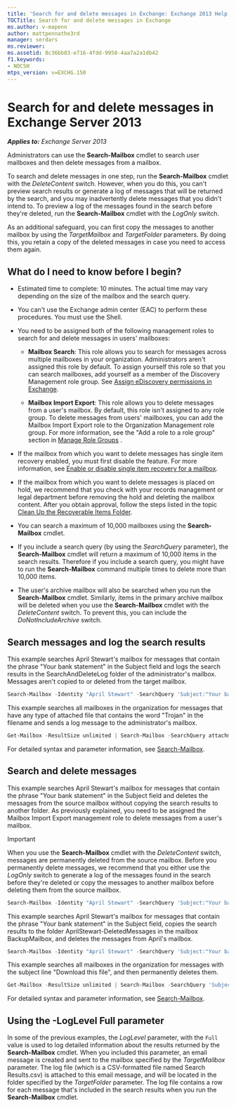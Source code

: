 ```yaml
---
title: 'Search for and delete messages in Exchange: Exchange 2013 Help'
TOCTitle: Search for and delete messages in Exchange
ms.author: v-mapenn
author: mattpennathe3rd
manager: serdars
ms.reviewer:
ms.assetid: 8c36bb03-e716-4fdd-9958-4aa7a2a1db42
f1.keywords:
- NOCSH
mtps_version: v=EXCHG.150
---
```


# Search for and delete messages in Exchange Server 2013

_**Applies to:** Exchange Server 2013_

Administrators can use the **Search-Mailbox** cmdlet to search user mailboxes and then delete messages from a mailbox.

To search and delete messages in one step, run the **Search-Mailbox** cmdlet with the _DeleteContent_ switch. However, when you do this, you can't preview search results or generate a log of messages that will be returned by the search, and you may inadvertently delete messages that you didn't intend to. To preview a log of the messages found in the search before they're deleted, run the **Search-Mailbox** cmdlet with the _LogOnly_ switch.

As an additional safeguard, you can first copy the messages to another mailbox by using the _TargetMailbox_ and _TargetFolder_ parameters. By doing this, you retain a copy of the deleted messages in case you need to access them again.

## What do I need to know before I begin?

- Estimated time to complete: 10 minutes. The actual time may vary depending on the size of the mailbox and the search query.

- You can't use the Exchange admin center (EAC) to perform these procedures. You must use the Shell.

- You need to be assigned both of the following management roles to search for and delete messages in users' mailboxes:

  - **Mailbox Search**: This role allows you to search for messages across multiple mailboxes in your organization. Administrators aren't assigned this role by default. To assign yourself this role so that you can search mailboxes, add yourself as a member of the Discovery Management role group. See [Assign eDiscovery permissions in Exchange](assign-ediscovery-permissions-exchange-2013-help.md).

  - **Mailbox Import Export**: This role allows you to delete messages from a user's mailbox. By default, this role isn't assigned to any role group. To delete messages from users' mailboxes, you can add the Mailbox Import Export role to the Organization Management role group. For more information, see the "Add a role to a role group" section in [Manage Role Groups](https://technet.microsoft.com/library/ab9b7a3b-bf67-4ba1-bde5-8e6ac174b82c.aspx) .

- If the mailbox from which you want to delete messages has single item recovery enabled, you must first disable the feature. For more information, see [Enable or disable single item recovery for a mailbox](enable-or-disable-single-item-recovery-exchange-2013-help.md).

- If the mailbox from which you want to delete messages is placed on hold, we recommend that you check with your records management or legal department before removing the hold and deleting the mailbox content. After you obtain approval, follow the steps listed in the topic [Clean Up the Recoverable Items Folder](https://technet.microsoft.com/library/82c310f8-de2f-46f2-8e1a-edb6055d6e69.aspx).

- You can search a maximum of 10,000 mailboxes using the **Search-Mailbox** cmdlet.

- If you include a search query (by using the *SearchQuery* parameter), the **Search-Mailbox** cmdlet will return a maximum of 10,000 items in the search results. Therefore if you include a search query, you might have to run the **Search-Mailbox** command multiple times to delete more than 10,000 items.

- The user's archive mailbox will also be searched when you run the **Search-Mailbox** cmdlet. Similarly, items in the primary archive mailbox will be deleted when you use the **Search-Mailbox** cmdlet with the _DeleteContent_ switch. To prevent this, you can include the *DoNotIncludeArchive* switch.

## Search messages and log the search results

This example searches April Stewart's mailbox for messages that contain the phrase "Your bank statement" in the Subject field and logs the search results in the SearchAndDeleteLog folder of the administrator's mailbox. Messages aren't copied to or deleted from the target mailbox.

```powershell
Search-Mailbox -Identity "April Stewart" -SearchQuery 'Subject:"Your bank statement"' -TargetMailbox administrator -TargetFolder "SearchAndDeleteLog" -LogOnly -LogLevel Full
```

This example searches all mailboxes in the organization for messages that have any type of attached file that contains the word "Trojan" in the filename and sends a log message to the administrator's mailbox.

```powershell
Get-Mailbox -ResultSize unlimited | Search-Mailbox -SearchQuery attachment:trojan* -TargetMailbox administrator -TargetFolder "SearchAndDeleteLog" -LogOnly -LogLevel Full
```

For detailed syntax and parameter information, see [Search-Mailbox](https://docs.microsoft.com/powershell/module/exchange/search-mailbox).

## Search and delete messages

This example searches April Stewart's mailbox for messages that contain the phrase "Your bank statement" in the Subject field and deletes the messages from the source mailbox without copying the search results to another folder. As previously explained, you need to be assigned the Mailbox Import Export management role to delete messages from a user's mailbox.

> [!IMPORTANT]
> When you use the **Search-Mailbox** cmdlet with the _DeleteContent_ switch, messages are permanently deleted from the source mailbox. Before you permanently delete messages, we recommend that you either use the _LogOnly_ switch to generate a log of the messages found in the search before they're deleted or copy the messages to another mailbox before deleting them from the source mailbox.

```powershell
Search-Mailbox -Identity "April Stewart" -SearchQuery 'Subject:"Your bank statement"' -DeleteContent
```

This example searches April Stewart's mailbox for messages that contain the phrase "Your bank statement" in the Subject field, copies the search results to the folder AprilStewart-DeletedMessages in the mailbox BackupMailbox, and deletes the messages from April's mailbox.

```powershell
Search-Mailbox -Identity "April Stewart" -SearchQuery 'Subject:"Your bank statement"' -TargetMailbox "BackupMailbox" -TargetFolder "AprilStewart-DeletedMessages" -LogLevel Full -DeleteContent
```

This example searches all mailboxes in the organization for messages with the subject line "Download this file", and then permanently deletes them.

```powershell
Get-Mailbox -ResultSize unlimited | Search-Mailbox -SearchQuery 'Subject:"Download this file"' -DeleteContent
```

For detailed syntax and parameter information, see [Search-Mailbox](https://docs.microsoft.com/powershell/module/exchange/search-mailbox).

## Using the -LogLevel Full parameter

In some of the previous examples, the _LogLevel_ parameter, with the `Full` value is used to log detailed information about the results returned by the **Search-Mailbox** cmdlet. When you included this parameter, an email message is created and sent to the mailbox specified by the _TargetMailbox_ parameter. The log file (which is a CSV-formatted file named Search Results.csv) is attached to this email message, and will be located in the folder specified by the _TargetFolder_ parameter. The log file contains a row for each message that's included in the search results when you run the **Search-Mailbox** cmdlet.
